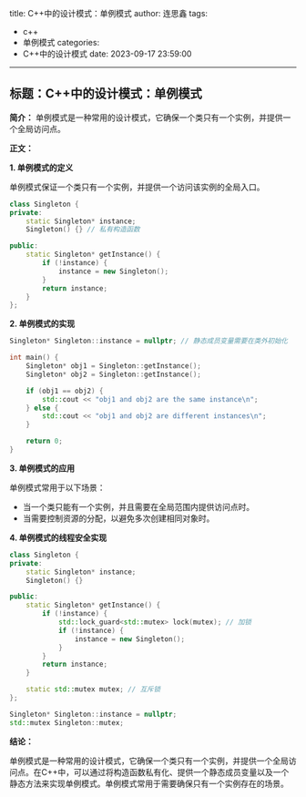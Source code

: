 title: C++中的设计模式：单例模式
author: 连思鑫
tags:
  - c++
  - 单例模式
categories:
  - C++中的设计模式
date: 2023-09-17 23:59:00
---
## **标题：C++中的设计模式：单例模式**

**简介：**
单例模式是一种常用的设计模式，它确保一个类只有一个实例，并提供一个全局访问点。

**正文：**

**1. 单例模式的定义**

单例模式保证一个类只有一个实例，并提供一个访问该实例的全局入口。

```cpp
class Singleton {
private:
    static Singleton* instance;
    Singleton() {} // 私有构造函数

public:
    static Singleton* getInstance() {
        if (!instance) {
            instance = new Singleton();
        }
        return instance;
    }
};
```

**2. 单例模式的实现**

```cpp
Singleton* Singleton::instance = nullptr; // 静态成员变量需要在类外初始化

int main() {
    Singleton* obj1 = Singleton::getInstance();
    Singleton* obj2 = Singleton::getInstance();

    if (obj1 == obj2) {
        std::cout << "obj1 and obj2 are the same instance\n";
    } else {
        std::cout << "obj1 and obj2 are different instances\n";
    }

    return 0;
}
```

**3. 单例模式的应用**

单例模式常用于以下场景：

- 当一个类只能有一个实例，并且需要在全局范围内提供访问点时。
- 当需要控制资源的分配，以避免多次创建相同对象时。

**4. 单例模式的线程安全实现**

```cpp
class Singleton {
private:
    static Singleton* instance;
    Singleton() {}

public:
    static Singleton* getInstance() {
        if (!instance) {
            std::lock_guard<std::mutex> lock(mutex); // 加锁
            if (!instance) {
                instance = new Singleton();
            }
        }
        return instance;
    }

    static std::mutex mutex; // 互斥锁
};

Singleton* Singleton::instance = nullptr;
std::mutex Singleton::mutex;
```

**结论：**

单例模式是一种常用的设计模式，它确保一个类只有一个实例，并提供一个全局访问点。在C++中，可以通过将构造函数私有化、提供一个静态成员变量以及一个静态方法来实现单例模式。单例模式常用于需要确保只有一个实例存在的场景。